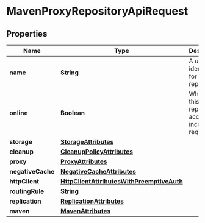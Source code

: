 
# MavenProxyRepositoryApiRequest

## Properties
Name | Type | Description | Notes
------------ | ------------- | ------------- | -------------
**name** | **String** | A unique identifier for this repository | 
**online** | **Boolean** | Whether this repository accepts incoming requests | 
**storage** | [**StorageAttributes**](StorageAttributes.md) |  | 
**cleanup** | [**CleanupPolicyAttributes**](CleanupPolicyAttributes.md) |  |  [optional]
**proxy** | [**ProxyAttributes**](ProxyAttributes.md) |  | 
**negativeCache** | [**NegativeCacheAttributes**](NegativeCacheAttributes.md) |  | 
**httpClient** | [**HttpClientAttributesWithPreemptiveAuth**](HttpClientAttributesWithPreemptiveAuth.md) |  | 
**routingRule** | **String** |  |  [optional]
**replication** | [**ReplicationAttributes**](ReplicationAttributes.md) |  |  [optional]
**maven** | [**MavenAttributes**](MavenAttributes.md) |  | 



